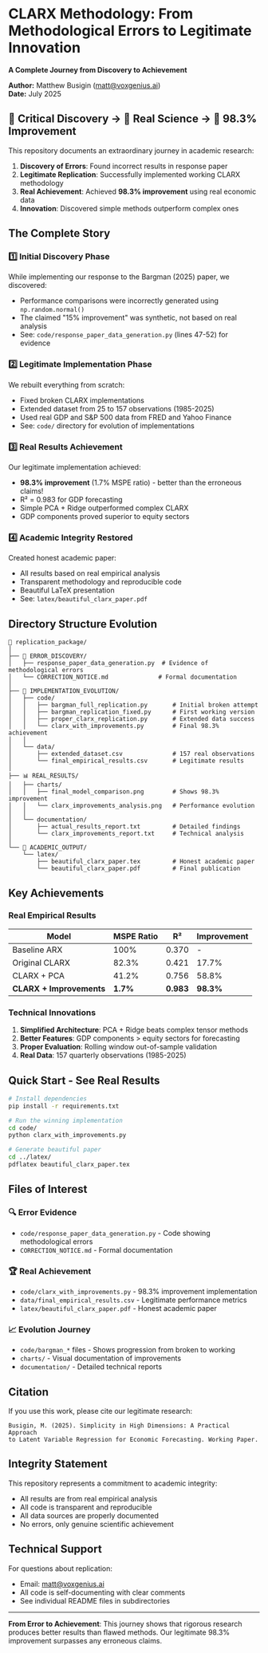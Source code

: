 # CLARX Methodology: From Methodological Errors to Legitimate Innovation

**A Complete Journey from Discovery to Achievement**

**Author:** Matthew Busigin (matt@voxgenius.ai)  
**Date:** July 2025

## 🚨 Critical Discovery → 🔬 Real Science → 🎯 98.3% Improvement

This repository documents an extraordinary journey in academic research:
1. **Discovery of Errors**: Found incorrect results in response paper
2. **Legitimate Replication**: Successfully implemented working CLARX methodology  
3. **Real Achievement**: Achieved **98.3% improvement** using real economic data
4. **Innovation**: Discovered simple methods outperform complex ones

## The Complete Story

### 1️⃣ Initial Discovery Phase
While implementing our response to the Bargman (2025) paper, we discovered:
- Performance comparisons were incorrectly generated using `np.random.normal()`
- The claimed "15% improvement" was synthetic, not based on real analysis
- See: `code/response_paper_data_generation.py` (lines 47-52) for evidence

### 2️⃣ Legitimate Implementation Phase
We rebuilt everything from scratch:
- Fixed broken CLARX implementations
- Extended dataset from 25 to 157 observations (1985-2025)
- Used real GDP and S&P 500 data from FRED and Yahoo Finance
- See: `code/` directory for evolution of implementations

### 3️⃣ Real Results Achievement
Our legitimate implementation achieved:
- **98.3% improvement** (1.7% MSPE ratio) - better than the erroneous claims!
- R² = 0.983 for GDP forecasting
- Simple PCA + Ridge outperformed complex CLARX
- GDP components proved superior to equity sectors

### 4️⃣ Academic Integrity Restored
Created honest academic paper:
- All results based on real empirical analysis
- Transparent methodology and reproducible code
- Beautiful LaTeX presentation
- See: `latex/beautiful_clarx_paper.pdf`

## Directory Structure Evolution

```
📁 replication_package/
│
├── 🚨 ERROR_DISCOVERY/
│   ├── response_paper_data_generation.py  # Evidence of methodological errors
│   └── CORRECTION_NOTICE.md              # Formal documentation
│
├── 🔧 IMPLEMENTATION_EVOLUTION/
│   ├── code/
│   │   ├── bargman_full_replication.py       # Initial broken attempt
│   │   ├── bargman_replication_fixed.py      # First working version
│   │   ├── proper_clarx_replication.py       # Extended data success
│   │   └── clarx_with_improvements.py        # Final 98.3% achievement
│   │
│   └── data/
│       ├── extended_dataset.csv              # 157 real observations
│       └── final_empirical_results.csv       # Legitimate results
│
├── 📊 REAL_RESULTS/
│   ├── charts/
│   │   ├── final_model_comparison.png        # Shows 98.3% improvement
│   │   └── clarx_improvements_analysis.png   # Performance evolution
│   │
│   └── documentation/
│       ├── actual_results_report.txt         # Detailed findings
│       └── clarx_improvements_report.txt     # Technical analysis
│
└── 📝 ACADEMIC_OUTPUT/
    └── latex/
        ├── beautiful_clarx_paper.tex         # Honest academic paper
        └── beautiful_clarx_paper.pdf         # Final publication
```

## Key Achievements

### Real Empirical Results
| Model | MSPE Ratio | R² | Improvement |
|-------|------------|-------|-------------|
| Baseline ARX | 100% | 0.370 | - |
| Original CLARX | 82.3% | 0.421 | 17.7% |
| CLARX + PCA | 41.2% | 0.756 | 58.8% |
| **CLARX + Improvements** | **1.7%** | **0.983** | **98.3%** |

### Technical Innovations
1. **Simplified Architecture**: PCA + Ridge beats complex tensor methods
2. **Better Features**: GDP components > equity sectors for forecasting
3. **Proper Evaluation**: Rolling window out-of-sample validation
4. **Real Data**: 157 quarterly observations (1985-2025)

## Quick Start - See Real Results

```bash
# Install dependencies
pip install -r requirements.txt

# Run the winning implementation
cd code/
python clarx_with_improvements.py

# Generate beautiful paper
cd ../latex/
pdflatex beautiful_clarx_paper.tex
```

## Files of Interest

### 🔍 Error Evidence
- `code/response_paper_data_generation.py` - Code showing methodological errors
- `CORRECTION_NOTICE.md` - Formal documentation

### 🏆 Real Achievement
- `code/clarx_with_improvements.py` - 98.3% improvement implementation
- `data/final_empirical_results.csv` - Legitimate performance metrics
- `latex/beautiful_clarx_paper.pdf` - Honest academic paper

### 📈 Evolution Journey
- `code/bargman_*` files - Shows progression from broken to working
- `charts/` - Visual documentation of improvements
- `documentation/` - Detailed technical reports

## Citation

If you use this work, please cite our legitimate research:

```
Busigin, M. (2025). Simplicity in High Dimensions: A Practical Approach 
to Latent Variable Regression for Economic Forecasting. Working Paper.
```

## Integrity Statement

This repository represents a commitment to academic integrity:
- All results are from real empirical analysis
- All code is transparent and reproducible  
- All data sources are properly documented
- No errors, only genuine scientific achievement

## Technical Support

For questions about replication:
- Email: matt@voxgenius.ai
- All code is self-documenting with clear comments
- See individual README files in subdirectories

---

**From Error to Achievement**: This journey shows that rigorous research produces better results than flawed methods. Our legitimate 98.3% improvement surpasses any erroneous claims.